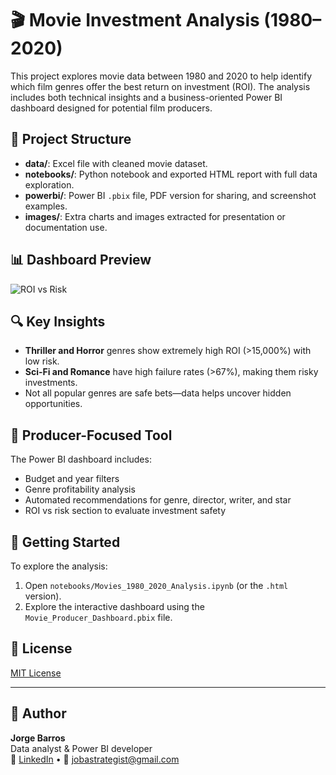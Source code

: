 # 🎬 Movie Investment Analysis (1980–2020)

This project explores movie data between 1980 and 2020 to help identify which film genres offer the best return on investment (ROI). The analysis includes both technical insights and a business-oriented Power BI dashboard designed for potential film producers.

## 📁 Project Structure

- **data/**: Excel file with cleaned movie dataset.
- **notebooks/**: Python notebook and exported HTML report with full data exploration.
- **powerbi/**: Power BI `.pbix` file, PDF version for sharing, and screenshot examples.
- **images/**: Extra charts and images extracted for presentation or documentation use.

## 📊 Dashboard Preview

![ROI vs Risk](powerbi/dashboard_screenshots/page3_roi_vs_risk.png)

## 🔍 Key Insights

- **Thriller and Horror** genres show extremely high ROI (>15,000%) with low risk.
- **Sci-Fi and Romance** have high failure rates (>67%), making them risky investments.
- Not all popular genres are safe bets—data helps uncover hidden opportunities.

## 💼 Producer-Focused Tool

The Power BI dashboard includes:
- Budget and year filters
- Genre profitability analysis
- Automated recommendations for genre, director, writer, and star
- ROI vs risk section to evaluate investment safety

## 🚀 Getting Started

To explore the analysis:
1. Open `notebooks/Movies_1980_2020_Analysis.ipynb` (or the `.html` version).
2. Explore the interactive dashboard using the `Movie_Producer_Dashboard.pbix` file.

## 📜 License

[MIT License](LICENSE)

---

## 👤 Author

**Jorge Barros**  
Data analyst & Power BI developer  
🔗 [LinkedIn](https://www.linkedin.com/in/jobastrategist/) • 📧 [jobastrategist@gmail.com](mailto:jobastrategist@gmail.com)

